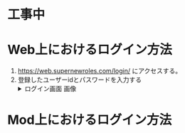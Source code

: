 # 工事中

# Web上におけるログイン方法
1. https://web.supernewroles.com/login/ にアクセスする。
2. 登録したユーザーidとパスワードを入力する<br><details><summary>ログイン画面 画像</summary><img src="https://github.com/SuperNewRoles/SuperNewRoles/assets/104145991/9614fd3f-0c30-4120-9353-9095a05e72fa" alt="ログイン画面" title="ログイン画面" width="500px"></details>


# Mod上におけるログイン方法
